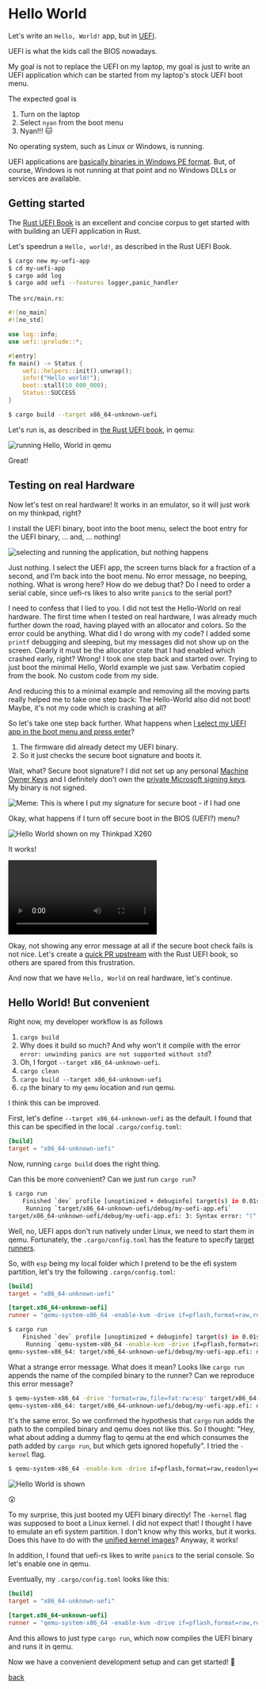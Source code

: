 # Hello World

Let's write an `Hello, World!` app, but in [UEFI](https://en.wikipedia.org/wiki/UEFI).

UEFI is what the kids call the BIOS nowadays.

My goal is not to replace the UEFI on my laptop, my goal is just to write an UEFI application which can be started from my laptop's stock UEFI boot menu.

The expected goal is

1. Turn on the laptop
2. Select `nyan` from the boot menu
3. Nyan!!! :cat:

No operating system, such as Linux or Windows, is running.

UEFI applications are [basically binaries in Windows PE format](https://wiki.osdev.org/UEFI#Binary_Format).
But, of course, Windows is not running at that point and no Windows DLLs or services are available.

## Getting started

The [Rust UEFI Book](https://rust-osdev.github.io/uefi-rs/) is an excellent and concise corpus to get started with with building an UEFI application in Rust.

Let's speedrun a `Hello, world!`, as described in the Rust UEFI Book.

```bash
$ cargo new my-uefi-app
$ cd my-uefi-app
$ cargo add log
$ cargo add uefi --features logger,panic_handler
```

The `src/main.rs`:

```rust
#![no_main]
#![no_std]

use log::info;
use uefi::prelude::*;

#[entry]
fn main() -> Status {
    uefi::helpers::init().unwrap();
    info!("Hello world!");
    boot::stall(10_000_000);
    Status::SUCCESS
}
```

```bash
$ cargo build --target x86_64-unknown-uefi
```

Let's run is, as described in [the Rust UEFI book](https://rust-osdev.github.io/uefi-rs/tutorial/vm.html), in qemu:

![running Hello, World in qemu](img/qemu.png)

<!--
By the way, on Ubuntu, I got a copy of an UEFI like this:


```bash
$ sudo apt install ovmf
$ cp /usr/share/OVMF/OVMF_CODE_4M.fd .
$ cp /usr/share/OVMF/OVMF_VARS_4M.fd .
```
-->

Great!


## Testing on real Hardware

Now let's test on real hardware!
It works in an emulator, so it will just work on my thinkpad, right?

I install the UEFI binary, boot into the boot menu, select the boot entry for the UEFI binary, ... and, ... nothing!

![selecting and running the application, but nothing happens](img/hello_world_secureboot.gif)

<!--
<video src="https://github.com/user-attachments/assets/80e30647-7129-43c1-b4b5-95985fba8be7" controls>
</video>
-->

Just nothing.
I select the UEFI app, the screen turns black for a fraction of a second, and I'm back into the boot menu.
No error message, no beeping, nothing.
What is wrong here?
How do we debug that?
Do I need to order a serial cable, since uefi-rs likes to also write `panic`s to the serial port?

I need to confess that I lied to you.
I did not test the Hello-World on real hardware.
The first time when I tested on real hardware, I was already much further down the road, having played with an allocator and colors.
So the error could be anything.
What did I do wrong with my code?
I added some `printf` debugging and sleeping, but my messages did not show up on the screen.
Clearly it must be the allocator crate that I had enabled which crashed early, right?
Wrong!
I took one step back and started over.
Trying to just boot the minimal Hello, World example we just saw.
Verbatim copied from the book.
No custom code from my side.

And reducing this to a minimal example and removing all the moving parts really helped me to take one step back:
The Hello-World also did not boot!
Maybe, it's not my code which is crashing at all?

So let's take one step back further.
What happens when [I select my UEFI app in the boot menu and press enter](https://en.wikipedia.org/wiki/UEFI#Booting)?

1. The firmware did already detect my UEFI binary.
2. So it just checks the secure boot signature and boots it.

Wait, what?
Secure boot signature?
I did not set up any personal [Machine Owner Keys](https://mjg59.dreamwidth.org/19448.html) and I definitely don't own the [private Microsoft signing keys](https://mjg59.dreamwidth.org/5552.html).
My binary is not signed.

![Meme: This is where I put my signature for secure boot - if I had one](https://i.imgflip.com/9ag5ym.jpg)

Okay, what happens if I turn off secure boot in the BIOS (UEFI?) menu?

![Hello World shown on my Thinkpad X260](img/hello_world_nosecureboot.jpg)

It works!

<video src="https://github.com/user-attachments/assets/f7c139e6-0343-439d-ae5a-8d5cf65c8850" controls>
</video>

Okay, not showing any error message at all if the secure boot check fails is not nice.
Let's create a [quick PR upstream](https://github.com/rust-osdev/uefi-rs/pull/1468) with the Rust UEFI book, so others are spared from this frustration.

And now that we have `Hello, World` on real hardware, let's continue.

## Hello World! But convenient

Right now, my developer workflow is as follows

1. `cargo build`
2. Why does it build so much? And why won't it compile with the error `error: unwinding panics are not supported without std`?
3. Oh, I forgot `--target x86_64-unknown-uefi`.
4. `cargo clean`
5. `cargo build --target x86_64-unknown-uefi`
6. `cp` the binary to my `qemu` location and run qemu.

I think this can be improved.

First, let's define `--target x86_64-unknown-uefi` as the default.
I found that this can be specified in the local `.cargo/config.toml`: 

```toml
[build]
target = "x86_64-unknown-uefi"
```

Now, running `cargo build` does the right thing.

Can this be more convenient? Can we just run `cargo run`?

```bash
$ cargo run 
    Finished `dev` profile [unoptimized + debuginfo] target(s) in 0.01s
     Running `target/x86_64-unknown-uefi/debug/my-uefi-app.efi`
target/x86_64-unknown-uefi/debug/my-uefi-app.efi: 3: Syntax error: "(" unexpected (expecting ")")
```

Well, no, UEFI apps don't run natively under Linux, we need to start them in qemu.
Fortunately, the `.cargo/config.toml` has the feature to specify [target runners](https://doc.rust-lang.org/cargo/reference/config.html#target).


So, with `esp` being my local folder which I pretend to be the efi system partition, let's try the following `.cargo/config.toml`:

```toml
[build]
target = "x86_64-unknown-uefi"

[target.x86_64-unknown-uefi]
runner = "qemu-system-x86_64 -enable-kvm -drive if=pflash,format=raw,readonly=on,file=OVMF_CODE.fd -drive if=pflash,format=raw,readonly=on,file=OVMF_VARS.fd -drive format=raw,file=fat:rw:esp"
```

```bash
$ cargo run
    Finished `dev` profile [unoptimized + debuginfo] target(s) in 0.01s
     Running `qemu-system-x86_64 -enable-kvm -drive if=pflash,format=raw,readonly=on,file=OVMF_CODE.fd -drive if=pflash,format=raw,readonly=on,file=OVMF_VARS.fd -drive 'format=raw,file=fat:rw:esp' target/x86_64-unknown-uefi/debug/my-uefi-app.efi`
qemu-system-x86_64: target/x86_64-unknown-uefi/debug/my-uefi-app.efi: drive with bus=0, unit=0 (index=0) exists
```

What a strange error message.
What does it mean?
Looks like `cargo run` appends the name of the compiled binary to the runner?
Can we reproduce this error message?

```bash
$ qemu-system-x86_64 -drive 'format=raw,file=fat:rw:esp' target/x86_64-unknown-uefi/debug/my-uefi-app.efi
qemu-system-x86_64: target/x86_64-unknown-uefi/debug/my-uefi-app.efi: drive with bus=0, unit=0 (index=0) exists
```

It's the same error.
So we confirmed the hypothesis that `cargo` run adds the path to the compiled binary and qemu does not like this.
So I thought: "Hey, what about adding a dummy flag to qemu at the end which consumes the path added by `cargo run`, but which gets ignored hopefully".
I tried the `-kernel` flag.

```bash
$ qemu-system-x86_64 -enable-kvm -drive if=pflash,format=raw,readonly=on,file=OVMF_CODE.fd -drive if=pflash,format=raw,readonly=on,file=OVMF_VARS.fd -kernel target/x86_64-unknown-uefi/debug/my-uefi-app.efi
```

![Hello World is shown](img/accidental_hello_world.png)

:astonished:

To my surprise, this just booted my UEFI binary directly!
The `-kernel` flag was supposed to boot a Linux kernel.
I did not expect that!
I thought I have to emulate an efi system partition.
I don't know why this works, but it works.
Does this have to do with the [unified kernel images](https://wiki.archlinux.org/title/Unified_kernel_image)?
Anyway, it works!

In addition, I found that uefi-rs likes to write `panic`s to the serial console.
So let's enable one in qemu.

Eventually, my `.cargo/config.toml` looks like this:

```toml
[build]
target = "x86_64-unknown-uefi"

[target.x86_64-unknown-uefi]
runner = "qemu-system-x86_64 -enable-kvm -drive if=pflash,format=raw,readonly=on,file=OVMF_CODE_4M.fd -drive if=pflash,format=raw,readonly=on,file=OVMF_VARS_4M.fd -serial stdio -kernel"
```

And this allows to just type `cargo run`, which now compiles the UEFI binary and runs it in qemu.

Now we have a convenient development setup and can get started! :crab:

[back](../)

